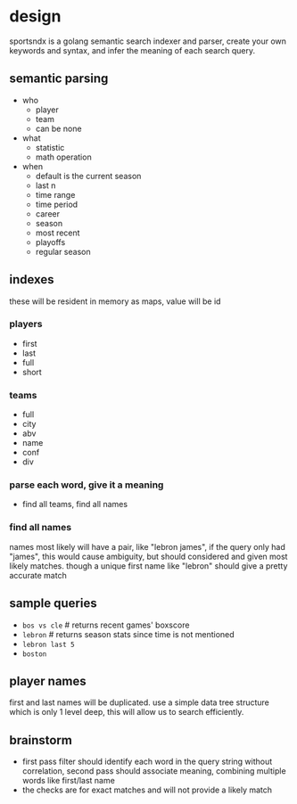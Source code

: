 # design

sportsndx is a golang semantic search indexer and parser, create your own keywords and syntax, and infer the meaning of each search query.

## semantic parsing

* who
  * player
  * team
  * can be none
* what
  * statistic
  * math operation
* when
  * default is the current season
  * last n
  * time range
  * time period
  * career
  * season
  * most recent
  * playoffs
  * regular season

## indexes

these will be resident in memory as maps, value will be
id

### players

* first
* last
* full
* short

### teams

* full
* city
* abv
* name
* conf
* div

### parse each word, give it a meaning

* find all teams, find all names

### find all names

names most likely will have a pair, like "lebron james", if the query only
had "james", this would cause ambiguity, but should considered and given most likely matches.  though a unique first name like "lebron" should give
a pretty accurate match


## sample queries

* `bos vs cle` # returns recent games' boxscore
* `lebron` # returns season stats since time is not mentioned
* `lebron last 5`
* `boston`

## player names

first and last names will be duplicated.  use a simple data tree
structure which is only 1 level deep, this will allow us to search efficiently.


## brainstorm

* first pass filter should identify each word in the query string without correlation, second pass should associate meaning, combining multiple words like first/last name
* the checks are for exact matches and will not provide a likely match